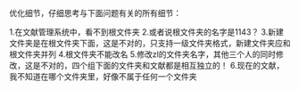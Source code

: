 优化细节，仔细思考与下面问题有关的所有细节：

1.在文献管理系统中，看不到根文件夹
2.或者说根文件夹的名字是1143？
3.新建文件夹是在根文件夹下面，这是不对的，只支持一级文件夹格式，新建文件夹应和根文件夹并列
4.根文件夹不能改名
5.修改zl的文件夹名字，其他三个人的同时修改，这是不对的，四个组下面的文件夹和文献都是相互独立的！
6.现在的文献，我不知道在哪个文件夹里，好像不属于任何一个文件夹
